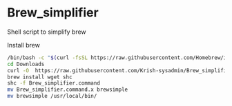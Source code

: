 # Brew_simplifier
Shell script to simplify brew


Install brew 

```bash
/bin/bash -c "$(curl -fsSL https://raw.githubusercontent.com/Homebrew/install/HEAD/install.sh)"
cd Downloads
curl -O  https://raw.githubusercontent.com/Krish-sysadmin/Brew_simplifier/main/Brew_simplifier.command
brew install wget shc
shc -f Brew_simplifier.command
mv Brew_simplifier.command.x brewsimple
mv brewsimple /usr/local/bin/

```
